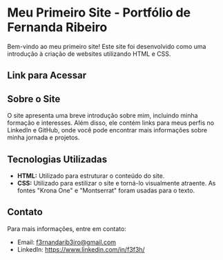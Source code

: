 # Meu Primeiro Site - Portfólio de Fernanda Ribeiro

Bem-vindo ao meu primeiro site! Este site foi desenvolvido como uma introdução à criação de websites utilizando HTML e CSS.

## Link para Acessar

## Sobre o Site

O site apresenta uma breve introdução sobre mim, incluindo minha formação e interesses. Além disso, ele contém links para meus perfis no LinkedIn e GitHub, onde você pode encontrar mais informações sobre minha jornada e projetos.

## Tecnologias Utilizadas

- **HTML:** Utilizado para estruturar o conteúdo do site.
- **CSS:** Utilizado para estilizar o site e torná-lo visualmente atraente. As fontes "Krona One" e "Montserrat" foram usadas para o texto.

## Contato
Para mais informações, entre em contato:
- Email: f3rnandarib3iro@gmail.com
- LinkedIn: https://www.linkedin.com/in/f3f3h/

